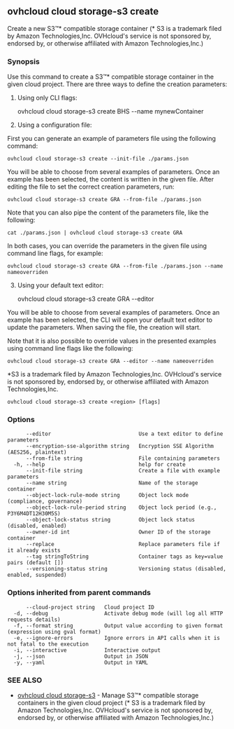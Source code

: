 ## ovhcloud cloud storage-s3 create

Create a new S3™* compatible storage container (* S3 is a trademark filed by Amazon Technologies,Inc. OVHcloud's service is not sponsored by, endorsed by, or otherwise affiliated with Amazon Technologies,Inc.)

### Synopsis

Use this command to create a S3™* compatible storage container in the given cloud project.
There are three ways to define the creation parameters:

1. Using only CLI flags:

	ovhcloud cloud storage-s3 create BHS --name mynewContainer

2. Using a configuration file:

  First you can generate an example of parameters file using the following command:

	ovhcloud cloud storage-s3 create --init-file ./params.json

  You will be able to choose from several examples of parameters. Once an example has been selected, the content is written in the given file.
  After editing the file to set the correct creation parameters, run:

	ovhcloud cloud storage-s3 create GRA --from-file ./params.json

  Note that you can also pipe the content of the parameters file, like the following:

	cat ./params.json | ovhcloud cloud storage-s3 create GRA

  In both cases, you can override the parameters in the given file using command line flags, for example:

	ovhcloud cloud storage-s3 create GRA --from-file ./params.json --name nameoverriden

3. Using your default text editor:

	ovhcloud cloud storage-s3 create GRA --editor

  You will be able to choose from several examples of parameters. Once an example has been selected, the CLI will open your
  default text editor to update the parameters. When saving the file, the creation will start.

  Note that it is also possible to override values in the presented examples using command line flags like the following:

	ovhcloud cloud storage-s3 create GRA --editor --name nameoverriden

*S3 is a trademark filed by Amazon Technologies,Inc. OVHcloud's service is not sponsored by, endorsed by, or otherwise affiliated with Amazon Technologies,Inc.


```
ovhcloud cloud storage-s3 create <region> [flags]
```

### Options

```
      --editor                            Use a text editor to define parameters
      --encryption-sse-algorithm string   Encryption SSE Algorithm (AES256, plaintext)
      --from-file string                  File containing parameters
  -h, --help                              help for create
      --init-file string                  Create a file with example parameters
      --name string                       Name of the storage container
      --object-lock-rule-mode string      Object lock mode (compliance, governance)
      --object-lock-rule-period string    Object lock period (e.g., P3Y6M4DT12H30M5S)
      --object-lock-status string         Object lock status (disabled, enabled)
      --owner-id int                      Owner ID of the storage container
      --replace                           Replace parameters file if it already exists
      --tag stringToString                Container tags as key=value pairs (default [])
      --versioning-status string          Versioning status (disabled, enabled, suspended)
```

### Options inherited from parent commands

```
      --cloud-project string   Cloud project ID
  -d, --debug                  Activate debug mode (will log all HTTP requests details)
  -f, --format string          Output value according to given format (expression using gval format)
  -e, --ignore-errors          Ignore errors in API calls when it is not fatal to the execution
  -i, --interactive            Interactive output
  -j, --json                   Output in JSON
  -y, --yaml                   Output in YAML
```

### SEE ALSO

* [ovhcloud cloud storage-s3](ovhcloud_cloud_storage-s3.md)	 - Manage S3™* compatible storage containers in the given cloud project (* S3 is a trademark filed by Amazon Technologies,Inc. OVHcloud's service is not sponsored by, endorsed by, or otherwise affiliated with Amazon Technologies,Inc.)

